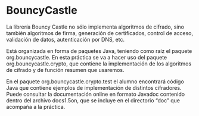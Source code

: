 # BouncyCastle

La librería Bouncy Castle no sólo implementa algoritmos de cifrado, sino también algoritmos de firma, generación de certificados, control de acceso, validación de datos, autenticación por DNS, etc.

Está organizada en forma de paquetes Java, teniendo como raíz el paquete org.bouncycastle. En esta práctica se va a hacer uso del paquete org.bouncycastle.crypto, que contiene la implementación de los algoritmos de cifrado y de función resumen que usaremos.

En el paquete org.bouncycastle.crypto.test el alumno encontrará código Java que contiene ejemplos de implementación de distintos cifradores. Puede consultar la documentación online en formato Javadoc contenido dentro del archivo docs1.5on, que se incluye en el directorio “doc” que acompaña a la práctica.
